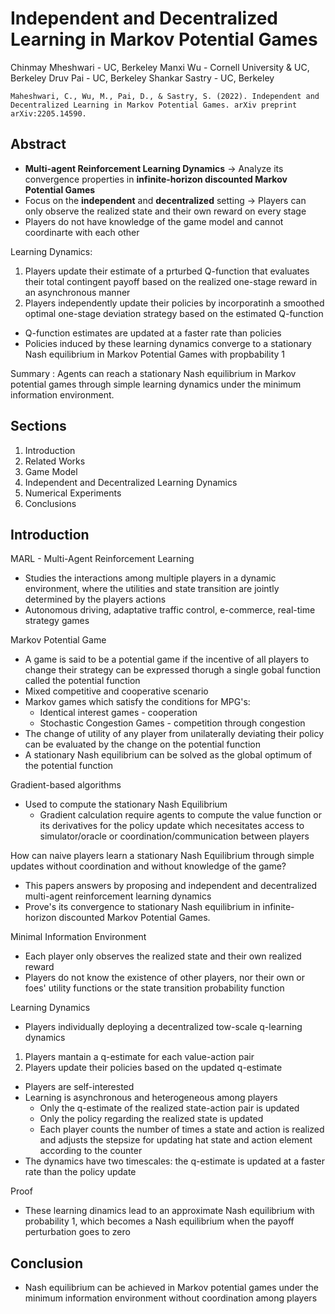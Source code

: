 # Independent and Decentralized Learning in Markov Potential Games

Chinmay Mheshwari - UC, Berkeley
Manxi Wu -  Cornell University & UC, Berkeley
Druv Pai - UC, Berkeley
Shankar Sastry - UC, Berkeley

    Maheshwari, C., Wu, M., Pai, D., & Sastry, S. (2022). Independent and Decentralized Learning in Markov Potential Games. arXiv preprint arXiv:2205.14590.

## Abstract

* __Multi-agent Reinforcement Learning Dynamics__ -> Analyze its convergence properties in __infinite-horizon discounted Markov Potential Games__
* Focus on the __independent__ and __decentralized__ setting -> Players can only observe the realized state and their own reward on every stage
* Players do not have knowledge of the game model and cannot coordinarte with each other

Learning Dynamics:

1. Players update their estimate of a prturbed Q-function that evaluates their total contingent payoff based on the realized one-stage reward in an asynchronous manner
2. Players independently update their policies by incorporatinh a smoothed optimal one-stage deviation strategy based on the estimated Q-function

* Q-function estimates are updated at a faster rate than policies
* Policies induced by these learning dynamics converge to a stationary Nash equilibrium in Markov Potential Games with propbability 1

Summary : Agents can reach a stationary Nash equilibrium in Markov potential games through simple learning dynamics under the minimum information environment.

## Sections

1. Introduction
2. Related Works
3. Game Model
4. Independent and Decentralized Learning Dynamics
5. Numerical Experiments
6. Conclusions

## Introduction

MARL - Multi-Agent Reinforcement Learning

* Studies the interactions among multiple players in a dynamic environment, where the utilities and state transition are jointly determined by the players actions
* Autonomous driving, adaptative traffic control, e-commerce, real-time strategy games

Markov Potential Game

* A game is said to be a potential game if the incentive of all players to change their strategy can be expressed thorugh a single gobal function called the potential function
* Mixed competitive and cooperative scenario
* Markov games which satisfy the conditions for MPG's:
  * Identical interest games - cooperation
  * Stochastic Congestion Games - competition through congestion
* The change of utility of any player from unilaterally deviating their policy can be evaluated by the change on the potential function
* A stationary Nash equilibrium can be solved as the global optimum of the potential function

Gradient-based algorithms

* Used to compute the stationary Nash Equilibrium
  * Gradient calculation require agents to compute the value function or its derivatives for the policy update which necesitates access to simulator/oracle or coordination/communication between players

How can naive players learn a stationary Nash Equilibrium through simple updates without coordination and without knowledge of the game?

* This papers answers by proposing and independent and decentralized multi-agent reinforcement learning dynamics
* Prove's its convergence to stationary Nash equilibrium in infinite-horizon discounted Markov Potential Games.

Minimal Information Environment

* Each player only observes the realized state and their own realized reward
* Players do not know the existence of other players, nor their own or foes' utility functions or the state transition probability function

Learning Dynamics

* Players individually deploying a decentralized tow-scale q-learning dynamics

1. Players mantain a q-estimate for each value-action pair
2. Players update their policies based on the updated q-estimate

* Players are self-interested
* Learning is asynchronous and heterogeneous among players
  * Only the q-estimate of the realized state-action pair is updated
  * Only the policy regarding the realized state is updated
  * Each player counts the number of times a state and action is realized and adjusts the stepsize for updating hat state and action element according to the counter
* The dynamics have two timescales: the q-estimate is updated at a faster rate than the policy update

Proof

* These learning dinamics lead to an approximate Nash equilibrium with probability 1, which becomes a Nash equilibrium when the payoff perturbation goes to zero

## Conclusion

* Nash equilibrium can be achieved in Markov potential games under the minimum information environment without coordination among players
